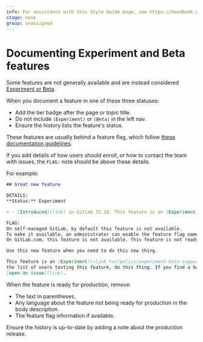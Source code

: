 ```yaml
---
info: For assistance with this Style Guide page, see https://handbook.gitlab.com/handbook/product/ux/technical-writing/#assignments-to-other-projects-and-subjects
stage: none
group: unassigned
---
```


# Documenting Experiment and Beta features

Some features are not generally available and are instead considered
[Experiment or Beta](../../policy/experiment-beta-support.md).

When you document a feature in one of these three statuses:

- Add the tier badge after the page or topic title.
- Do not include `(Experiment)` or `(Beta)` in the left nav.
- Ensure the history lists the feature's status.

These features are usually behind a feature flag, which follow [these documentation guidelines](feature_flags.md).

If you add details of how users should enroll, or how to contact the team with issues,
the `FLAG:` note should be above these details.

For example:

```markdown
## Great new feature

DETAILS:
**Status:** Experiment

> - [Introduced](link) in GitLab 15.10. This feature is an [Experiment](<link_to>/policy/experiment-beta-support.md).

FLAG:
On self-managed GitLab, by default this feature is not available.
To make it available, an administrator can enable the feature flag named `example_flag`.
On GitLab.com, this feature is not available. This feature is not ready for production use.

Use this new feature when you need to do this new thing.

This feature is an [Experiment](<link_to>/policy/experiment-beta-support.md). To join
the list of users testing this feature, do this thing. If you find a bug,
[open an issue](link).
```

When the feature is ready for production, remove:

- The text in parentheses.
- Any language about the feature not being ready for production in the body
  description.
- The feature flag information if available.

Ensure the history is up-to-date by adding a note about the production release.
